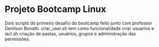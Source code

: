 # Projeto Bootcamp Linux 

  Dois scripts do primeiro desafio do bootcamp feito junto com professor Denilson Bonatti. 
  criar_user.sh tem como funcionalidade criar usuarios e iacl.sh criação de pastas, usuários, grupos e administração das permissões.
